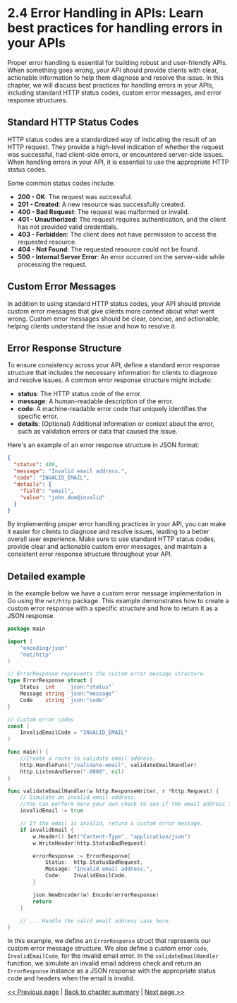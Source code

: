 # 2.4 Error Handling in APIs: Learn best practices for handling errors in your APIs

Proper error handling is essential for building robust and user-friendly APIs. When something goes wrong, your API should provide clients with clear, actionable information to help them diagnose and resolve the issue. In this chapter, we will discuss best practices for handling errors in your APIs, including standard HTTP status codes, custom error messages, and error response structures.

## Standard HTTP Status Codes

HTTP status codes are a standardized way of indicating the result of an HTTP request. They provide a high-level indication of whether the request was successful, had client-side errors, or encountered server-side issues. When handling errors in your API, it is essential to use the appropriate HTTP status codes. 

Some common status codes include:

* **200 - OK**: The request was successful.
* **201 - Created**: A new resource was successfully created.
* **400 - Bad Request**: The request was malformed or invalid.
* **401 - Unauthorized**: The request requires authentication, and the client has not provided valid credentials.
* **403 - Forbidden**: The client does not have permission to access the requested resource.
* **404 - Not Found**: The requested resource could not be found.
* **500 - Internal Server Error**: An error occurred on the server-side while processing the request.

## Custom Error Messages

In addition to using standard HTTP status codes, your API should provide custom error messages that give clients more context about what went wrong. Custom error messages should be clear, concise, and actionable, helping clients understand the issue and how to resolve it.

## Error Response Structure

To ensure consistency across your API, define a standard error response structure that includes the necessary information for clients to diagnose and resolve issues. A common error response structure might include:

* **status**: The HTTP status code of the error.
* **message**: A human-readable description of the error.
* **code**: A machine-readable error code that uniquely identifies the specific error.
* **details**: (Optional) Additional information or context about the error, such as validation errors or data that caused the issue.

Here's an example of an error response structure in JSON format:

```json
{
  "status": 400,
  "message": "Invalid email address.",
  "code": "INVALID_EMAIL",
  "details": {
    "field": "email",
    "value": "john.doe@invalid"
  }
}
```

By implementing proper error handling practices in your API, you can make it easier for clients to diagnose and resolve issues, leading to a better overall user experience. Make sure to use standard HTTP status codes, provide clear and actionable custom error messages, and maintain a consistent error response structure throughout your API.

## Detailed example


In the example below we have a custom error message implementation in Go using the `net/http` package. This example demonstrates how to create a custom error response with a specific structure and how to return it as a JSON response.

```go
package main

import (
	"encoding/json"
	"net/http"
)

// ErrorResponse represents the custom error message structure.
type ErrorResponse struct {
	Status  int    `json:"status"`
	Message string `json:"message"`
	Code    string `json:"code"`
}

// Custom error codes
const (
	InvalidEmailCode = "INVALID_EMAIL"
)

func main() {
    //Create a route to validate email address.
	http.HandleFunc("/validate-email", validateEmailHandler)
	http.ListenAndServe(":8080", nil)
}

func validateEmailHandler(w http.ResponseWriter, r *http.Request) {
	// Simulate an invalid email address. 
    //You can perform here your own check to see if the email address is valid.
	invalidEmail := true

	// If the email is invalid, return a custom error message.
	if invalidEmail {
		w.Header().Set("Content-Type", "application/json")
		w.WriteHeader(http.StatusBadRequest)

		errorResponse := ErrorResponse{
			Status:  http.StatusBadRequest,
			Message: "Invalid email address.",
			Code:    InvalidEmailCode,
		}

		json.NewEncoder(w).Encode(errorResponse)
		return
	}

	// ... Handle the valid email address case here.
}
```

In this example, we define an `ErrorResponse` struct that represents our custom error message structure. We also define a custom error `code`, `InvalidEmailCode`, for the invalid email error. In the `validateEmailHandler` function, we simulate an invalid email address check and return an `ErrorResponse` instance as a JSON response with the appropriate status code and headers when the email is invalid.


[<< Previous page](2.3-api-versioning-explore-different-strategies-for-versioning-your-apis.md) | [Back to chapter summary](2-design-api-architectures.md) | [Next page >>](2.)